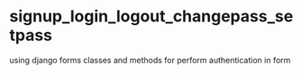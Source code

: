 # signup_login_logout_changepass_setpass
using  django forms classes and methods for perform authentication in form
